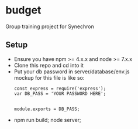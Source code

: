 # budget
Group training project for Synechron

<h2>Setup</h2>
<ul>
<li>Ensure you have npm >= 4.x.x and node >= 7.x.x</li>
<li>Clone this repo and cd into it</li>
<li>Put your db password in server/database/env.js</li>
mockup for this file is like so: <br>
<code style="display: block">
const express = require('express');
var DB_PASS = 'YOUR PASSWORD HERE';

module.exports = DB_PASS;
</code>
<li>npm run build; node server;</li>
</ul>

